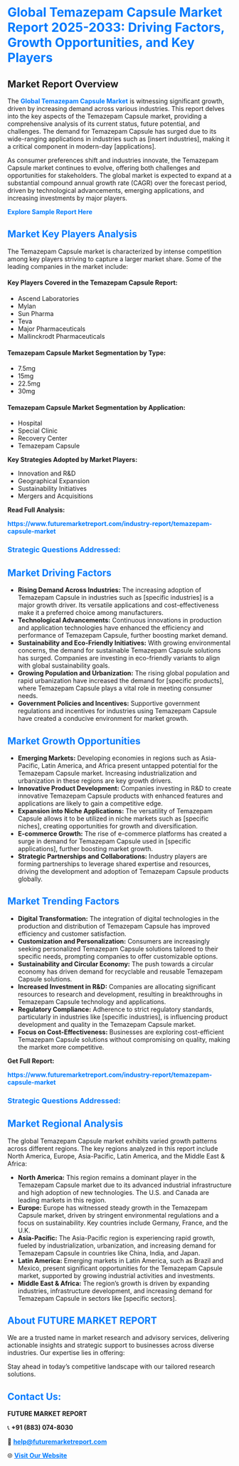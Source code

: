 <h1 style="color: #007BFF;">Global Temazepam Capsule Market Report 2025-2033: Driving Factors, Growth Opportunities, and Key Players</h1>

<section id="overview">
<h2>Market Report Overview</h2>
<p>The <a href="https://www.futuremarketreport.com/industry-report/temazepam-capsule-market" style="color: #007BFF; text-decoration: none;"><strong>Global Temazepam Capsule Market</strong></a> is witnessing significant growth, driven by increasing demand across various industries. This report delves into the key aspects of the Temazepam Capsule market, providing a comprehensive analysis of its current status, future potential, and challenges. The demand for Temazepam Capsule has surged due to its wide-ranging applications in industries such as [insert industries], making it a critical component in modern-day [applications].</p>
<p>As consumer preferences shift and industries innovate, the Temazepam Capsule market continues to evolve, offering both challenges and opportunities for stakeholders. The global market is expected to expand at a substantial compound annual growth rate (CAGR) over the forecast period, driven by technological advancements, emerging applications, and increasing investments by major players.</p>
</section>

<section id="overview">
<p><a href="https://www.futuremarketreport.com/request-sample/reportId=124062" style="color: #007BFF; text-decoration: none;"><strong>Explore Sample Report Here</strong></a></p>
</section>

<section id="key-players">
<h2 style="color: #007BFF;">Market Key Players Analysis</h2>
<p>The Temazepam Capsule market is characterized by intense competition among key players striving to capture a larger market share. Some of the leading companies in the market include:</p>
<h4>Key Players Covered in the Temazepam Capsule Report:</h4>
<ul><li>Ascend Laboratories</li><li>Mylan</li><li>Sun Pharma</li><li>Teva</li><li>Major Pharmaceuticals</li><li>Mallinckrodt Pharmaceuticals</li></ul>
<h4>Temazepam Capsule Market Segmentation by Type:</h4>
<ul><li>7.5mg</li><li>15mg</li><li>22.5mg</li><li>30mg</li></ul>

<h4>Temazepam Capsule Market Segmentation by Application:</h4>
<ul><li>Hospital</li><li>Special Clinic</li><li>Recovery Center</li><li>Temazepam Capsule</li></ul>
<p><strong>Key Strategies Adopted by Market Players:</strong></p>
<ul>
<li>Innovation and R&D</li>
<li>Geographical Expansion</li>
<li>Sustainability Initiatives</li>
<li>Mergers and Acquisitions</li>
</ul>
</section>

<section>
<p><strong>Read Full Analysis: </strong></p><a href="https://www.futuremarketreport.com/industry-report/temazepam-capsule-market" style="color: #007BFF; text-decoration: none;"><strong>https://www.futuremarketreport.com/industry-report/temazepam-capsule-market</strong></a>
<h3 style="color: #007BFF;">Strategic Questions Addressed:</h3>
</section>

<section id="driving-factors">
<h2 style="color: #007BFF;">Market Driving Factors</h2>
<ul>
<li><strong>Rising Demand Across Industries:</strong> The increasing adoption of Temazepam Capsule in industries such as [specific industries] is a major growth driver. Its versatile applications and cost-effectiveness make it a preferred choice among manufacturers.</li>
<li><strong>Technological Advancements:</strong> Continuous innovations in production and application technologies have enhanced the efficiency and performance of Temazepam Capsule, further boosting market demand.</li>
<li><strong>Sustainability and Eco-Friendly Initiatives:</strong> With growing environmental concerns, the demand for sustainable Temazepam Capsule solutions has surged. Companies are investing in eco-friendly variants to align with global sustainability goals.</li>
<li><strong>Growing Population and Urbanization:</strong> The rising global population and rapid urbanization have increased the demand for [specific products], where Temazepam Capsule plays a vital role in meeting consumer needs.</li>
<li><strong>Government Policies and Incentives:</strong> Supportive government regulations and incentives for industries using Temazepam Capsule have created a conducive environment for market growth.</li>
</ul>
</section>

<section id="growth-opportunities">
<h2 style="color: #007BFF;">Market Growth Opportunities</h2>
<ul>
<li><strong>Emerging Markets:</strong> Developing economies in regions such as Asia-Pacific, Latin America, and Africa present untapped potential for the Temazepam Capsule market. Increasing industrialization and urbanization in these regions are key growth drivers.</li>
<li><strong>Innovative Product Development:</strong> Companies investing in R&D to create innovative Temazepam Capsule products with enhanced features and applications are likely to gain a competitive edge.</li>
<li><strong>Expansion into Niche Applications:</strong> The versatility of Temazepam Capsule allows it to be utilized in niche markets such as [specific niches], creating opportunities for growth and diversification.</li>
<li><strong>E-commerce Growth:</strong> The rise of e-commerce platforms has created a surge in demand for Temazepam Capsule used in [specific applications], further boosting market growth.</li>
<li><strong>Strategic Partnerships and Collaborations:</strong> Industry players are forming partnerships to leverage shared expertise and resources, driving the development and adoption of Temazepam Capsule products globally.</li>
</ul>
</section>

<section id="trending-factors">
<h2 style="color: #007BFF;">Market Trending Factors</h2>
<ul>
<li><strong>Digital Transformation:</strong> The integration of digital technologies in the production and distribution of Temazepam Capsule has improved efficiency and customer satisfaction.</li>
<li><strong>Customization and Personalization:</strong> Consumers are increasingly seeking personalized Temazepam Capsule solutions tailored to their specific needs, prompting companies to offer customizable options.</li>
<li><strong>Sustainability and Circular Economy:</strong> The push towards a circular economy has driven demand for recyclable and reusable Temazepam Capsule solutions.</li>
<li><strong>Increased Investment in R&D:</strong> Companies are allocating significant resources to research and development, resulting in breakthroughs in Temazepam Capsule technology and applications.</li>
<li><strong>Regulatory Compliance:</strong> Adherence to strict regulatory standards, particularly in industries like [specific industries], is influencing product development and quality in the Temazepam Capsule market.</li>
<li><strong>Focus on Cost-Effectiveness:</strong> Businesses are exploring cost-efficient Temazepam Capsule solutions without compromising on quality, making the market more competitive.</li>
</ul>
</section>

<section>
<p><strong>Get Full Report: </strong></p><a href="https://www.futuremarketreport.com/industry-report/temazepam-capsule-market" style="color: #007BFF; text-decoration: none;"><strong>https://www.futuremarketreport.com/industry-report/temazepam-capsule-market</strong></a>
<h3 style="color: #007BFF;">Strategic Questions Addressed:</h3>
</section>


<section id="regional-analysis">
<h2 style="color: #007BFF;">Market Regional Analysis</h2>
<p>The global Temazepam Capsule market exhibits varied growth patterns across different regions. The key regions analyzed in this report include North America, Europe, Asia-Pacific, Latin America, and the Middle East & Africa:</p>
<ul>
<li><strong>North America:</strong> This region remains a dominant player in the Temazepam Capsule market due to its advanced industrial infrastructure and high adoption of new technologies. The U.S. and Canada are leading markets in this region.</li>
<li><strong>Europe:</strong> Europe has witnessed steady growth in the Temazepam Capsule market, driven by stringent environmental regulations and a focus on sustainability. Key countries include Germany, France, and the U.K.</li>
<li><strong>Asia-Pacific:</strong> The Asia-Pacific region is experiencing rapid growth, fueled by industrialization, urbanization, and increasing demand for Temazepam Capsule in countries like China, India, and Japan.</li>
<li><strong>Latin America:</strong> Emerging markets in Latin America, such as Brazil and Mexico, present significant opportunities for the Temazepam Capsule market, supported by growing industrial activities and investments.</li>
<li><strong>Middle East & Africa:</strong> The region’s growth is driven by expanding industries, infrastructure development, and increasing demand for Temazepam Capsule in sectors like [specific sectors].</li>
</ul>
</section>

<footer>
<h2 style="color: #007BFF;">About FUTURE MARKET REPORT</h2>
<p>We are a trusted name in market research and advisory services, delivering actionable insights and strategic support to businesses across diverse industries. Our expertise lies in offering:</p>

<p>Stay ahead in today’s competitive landscape with our tailored research solutions.</p>

<h2 style="color: #007BFF;">Contact Us:</h2>
<p><strong>FUTURE MARKET REPORT</strong></p>
<p>📞 <strong>+91 (883) 074-8030</strong></p>
<p>📧 <strong><a href="mailto:help@futuremarketreport.com" style="color: #007BFF;">help@futuremarketreport.com</a></strong></p>
<p>🌐 <strong><a href="https://www.futuremarketreport.com/" style="color: #007BFF;">Visit Our Website</a></strong></p>
</footer>